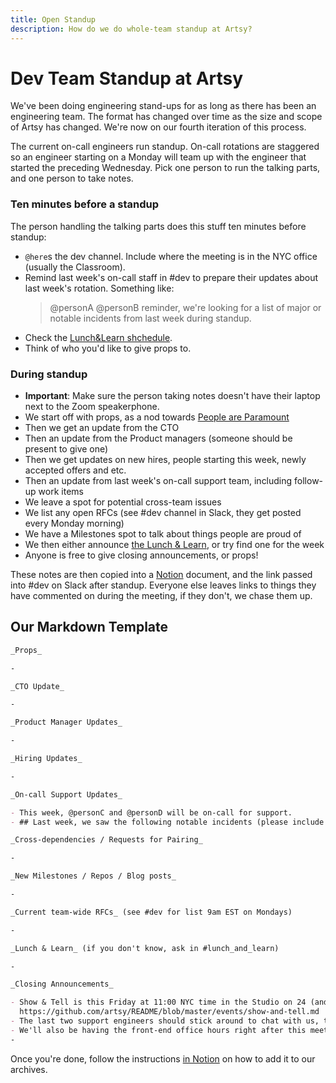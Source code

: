 ```yaml
---
title: Open Standup
description: How do we do whole-team standup at Artsy?
---
```


# Dev Team Standup at Artsy

We've been doing engineering stand-ups for as long as there has been an engineering team. The format has changed
over time as the size and scope of Artsy has changed. We're now on our fourth iteration of this process.

The current on-call engineers run standup. On-call rotations are staggered so an engineer starting on a Monday will
team up with the engineer that started the preceding Wednesday. Pick one person to run the talking parts, and one
person to take notes.

### Ten minutes before a standup

The person handling the talking parts does this stuff ten minutes before standup:

- `@here`s the dev channel. Include where the meeting is in the NYC office (usually the Classroom).
- Remind last week's on-call staff in #dev to prepare their updates about last week's rotation. Something like:
  > @personA @personB reminder, we're looking for a list of major or notable incidents from last week during
  > standup.
- Check the [Lunch&Learn shchedule][ll_schedule].
- Think of who you'd like to give props to.

### During standup

- **Important**: Make sure the person taking notes doesn't have their laptop next to the Zoom speakerphone.
- We start off with props, as a nod towards [People are Paramount][pplp]
- Then we get an update from the CTO
- Then an update from the Product managers (someone should be present to give one)
- Then we get updates on new hires, people starting this week, newly accepted offers and etc.
- Then an update from last week's on-call support team, including follow-up work items
- We leave a spot for potential cross-team issues
- We list any open RFCs (see #dev channel in Slack, they get posted every Monday morning)
- We have a Milestones spot to talk about things people are proud of
- We then either announce [the Lunch & Learn][ll], or try find one for the week
- Anyone is free to give closing announcements, or props!

These notes are then copied into a [Notion][] document, and the link passed into #dev on Slack after standup.
Everyone else leaves links to things they have commented on during the meeting, if they don't, we chase them up.

## Our Markdown Template

```md
_Props_

-

_CTO Update_

-

_Product Manager Updates_

-

_Hiring Updates_

-

_On-call Support Updates_

- This week, @personC and @personD will be on-call for support.
- ## Last week, we saw the following notable incidents (please include follow-up details)

_Cross-dependencies / Requests for Pairing_

-

_New Milestones / Repos / Blog posts_

-

_Current team-wide RFCs_ (see #dev for list 9am EST on Mondays)

-

_Lunch & Learn_ (if you don't know, ask in #lunch_and_learn)

-

_Closing Announcements_

- Show & Tell is this Friday at 11:00 NYC time in the Studio on 24 (and over Zoom). See the docs for more info:
  https://github.com/artsy/README/blob/master/events/show-and-tell.md
- The last two support engineers should stick around to chat with us, the new support engineers after this meeting.
- We'll also be having the front-end office hours right after this meeting, so stick around if you have questions.
-
```

Once you're done, follow the instructions [in Notion][notion] on how to add it to our archives.

[pplp]: https://github.com/artsy/README/blob/master/culture/what-is-artsy.md#people-are-paramount
[ll]: https://github.com/artsy/README/blob/master/events/lunch-and-learn.md
[ll_schedule]: https://github.com/artsy/README/projects/1
[notion]: https://www.notion.so/artsy/Standup-Notes-28a5dfe4864645788de1ef936f39687c
